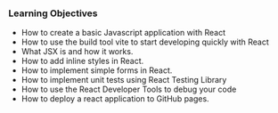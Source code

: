 ### Learning Objectives

* How to create a basic Javascript application with React
* How to use the build tool vite to start developing quickly with React
* What JSX is and how it works.
* How to add inline styles in React.
* How to implement simple forms in React.
* How to implement unit tests using React Testing Library
* How to use the React Developer Tools to debug your code
* How to deploy a react application to GitHub pages.
